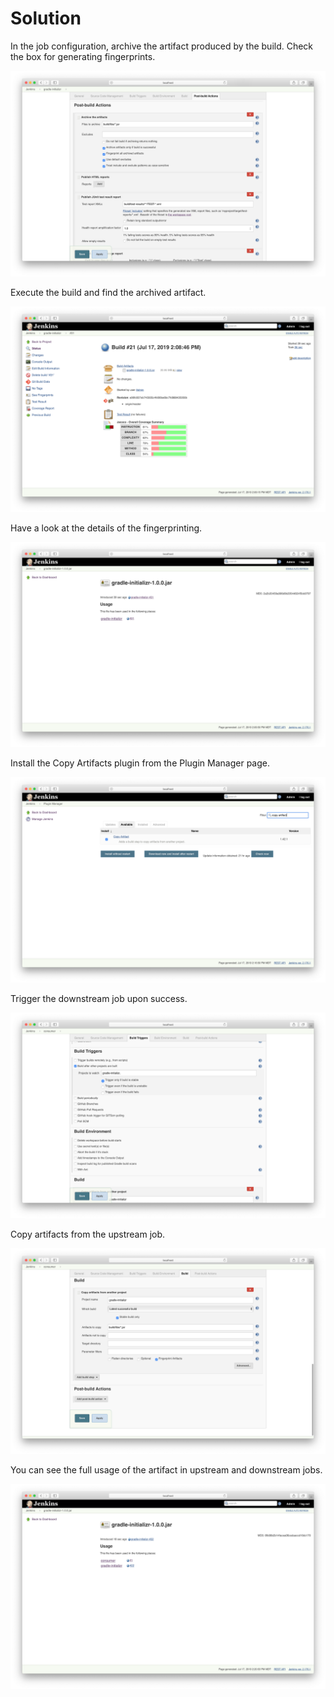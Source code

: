 # Solution

In the job configuration, archive the artifact produced by the build. Check the box for generating fingerprints.

![Archive Artifacts](./images/archive-artifacts.png)

Execute the build and find the archived artifact.

![Archived Artifact](./images/build-artifact.png)

Have a look at the details of the fingerprinting.

![Fingerprint Details](./images/fingerprint-details.png)

Install the Copy Artifacts plugin from the Plugin Manager page.

![Copy Artifacts Plugin](./images/copy-artifacts-plugin.png)

Trigger the downstream job upon success.

![Trigger Downstream](./images/trigger-upstream.png)

Copy artifacts from the upstream job.

![Copy Artifact From Upstream](./images/copy-artifacts.png)

You can see the full usage of the artifact in upstream and downstream jobs.

![Fingerprint Usage](./images/fingerprints-upstream.png)